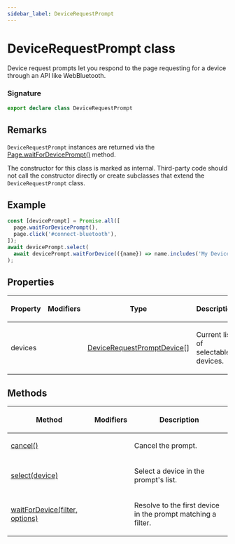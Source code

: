 ```yaml
---
sidebar_label: DeviceRequestPrompt
---
```


# DeviceRequestPrompt class

Device request prompts let you respond to the page requesting for a device through an API like WebBluetooth.

### Signature

```typescript
export declare class DeviceRequestPrompt
```

## Remarks

`DeviceRequestPrompt` instances are returned via the [Page.waitForDevicePrompt()](./puppeteer.page.waitfordeviceprompt.md) method.

The constructor for this class is marked as internal. Third-party code should not call the constructor directly or create subclasses that extend the `DeviceRequestPrompt` class.

## Example

```ts
const [devicePrompt] = Promise.all([
  page.waitForDevicePrompt(),
  page.click('#connect-bluetooth'),
]);
await devicePrompt.select(
  await devicePrompt.waitForDevice(({name}) => name.includes('My Device')),
);
```

## Properties

<table><thead><tr><th>

Property

</th><th>

Modifiers

</th><th>

Type

</th><th>

Description

</th></tr></thead>
<tbody><tr><td>

<span id="devices">devices</span>

</td><td>

</td><td>

[DeviceRequestPromptDevice](./puppeteer.devicerequestpromptdevice.md)\[\]

</td><td>

Current list of selectable devices.

</td></tr>
</tbody></table>

## Methods

<table><thead><tr><th>

Method

</th><th>

Modifiers

</th><th>

Description

</th></tr></thead>
<tbody><tr><td>

<span id="cancel">[cancel()](./puppeteer.devicerequestprompt.cancel.md)</span>

</td><td>

</td><td>

Cancel the prompt.

</td></tr>
<tr><td>

<span id="select">[select(device)](./puppeteer.devicerequestprompt.select.md)</span>

</td><td>

</td><td>

Select a device in the prompt's list.

</td></tr>
<tr><td>

<span id="waitfordevice">[waitForDevice(filter, options)](./puppeteer.devicerequestprompt.waitfordevice.md)</span>

</td><td>

</td><td>

Resolve to the first device in the prompt matching a filter.

</td></tr>
</tbody></table>
